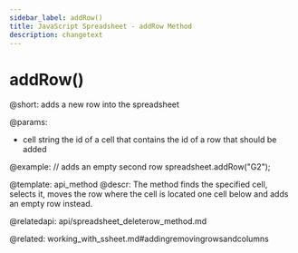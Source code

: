 ```yaml
---
sidebar_label: addRow()
title: JavaScript Spreadsheet - addRow Method
description: changetext
---
```


# addRow()

@short: adds a new row into the spreadsheet

@params:
- cell		string			the id of a cell that contains the id of a row that should be added


@example:
// adds an empty second row
spreadsheet.addRow("G2");

@template: api_method
@descr:
The method finds the specified cell, selects it, moves the row where the cell is located one cell below and adds an empty row instead.


@relatedapi:
api/spreadsheet_deleterow_method.md

@related:
working_with_ssheet.md#addingremovingrowsandcolumns